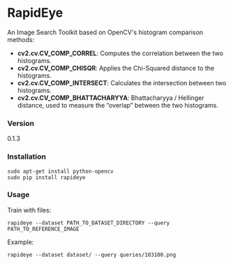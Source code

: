 # RapidEye

An Image Search Toolkit based on OpenCV's histogram comparison methods:

 - **cv2.cv.CV_COMP_CORREL**: Computes the correlation between the two histograms.
 - **cv2.cv.CV_COMP_CHISQR**: Applies the Chi-Squared distance to the histograms.
 - **cv2.cv.CV_COMP_INTERSECT**: Calculates the intersection between two histograms.
 - **cv2.cv.CV_COMP_BHATTACHARYYA**: Bhattacharyya / Hellinger distance, used to measure the “overlap” between the two histograms.

### Version
0.1.3

### Installation

```Shell
sudo apt-get install python-opencv
sudo pip install rapideye
```

### Usage

Train with files:

```Shell
rapideye --dataset PATH_TO_DATASET_DIRECTORY --query PATH_TO_REFERENCE_IMAGE
```

Example:

```Shell
rapideye --dataset dataset/ --query queries/103100.png
```

